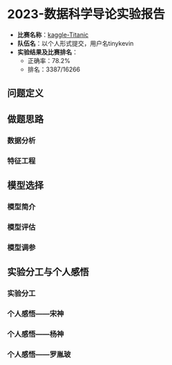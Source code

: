 # 2023-数据科学导论实验报告

- **比赛名称**：[kaggle-Titanic](https://www.kaggle.com/competitions/titanic/overview)
- **队伍名**：以个人形式提交，用户名tinykevin
- **实验结果及比赛排名**：
  - 正确率：78.2%
  - 排名：3387/16266

## 问题定义

## 做题思路

### 数据分析

### 特征工程

## 模型选择

### 模型简介

### 模型评估

### 模型调参

## 实验分工与个人感悟

### 实验分工

### 个人感悟——宋神

### 个人感悟——杨神

### 个人感悟——罗胤玻

